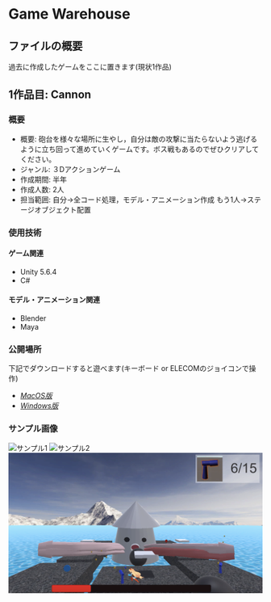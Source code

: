 # Game Warehouse
## ファイルの概要
過去に作成したゲームをここに置きます(現状1作品)

## 1作品目: Cannon
### 概要
* 概要: 砲台を様々な場所に生やし，自分は敵の攻撃に当たらないよう逃げるように立ち回って進めていくゲームです。ボス戦もあるのでぜひクリアしてください。
* ジャンル: ３Dアクションゲーム
* 作成期間: 半年
* 作成人数: 2人
* 担当範囲: 自分→全コード処理，モデル・アニメーション作成
           もう1人→ステージオブジェクト配置

### 使用技術
#### ゲーム関連
* Unity 5.6.4
* C#

#### モデル・アニメーション関連
* Blender
* Maya

### 公開場所
下記でダウンロードすると遊べます(キーボード or ELECOMのジョイコンで操作)

* [*MacOS版*](https://drive.google.com/open?id=1DUQVdnhTHa7neT7xBbExi40uEGe_NLE3)
* [*Windows版*](https://drive.google.com/open?id=1_76dCtj9TfSU7hp5Kz--iNswPFsNEfV3)

### サンプル画像
![サンプル1](https://github.com/Miyasaka-Kazuki/Game_Warehouse/Cannon/images/sample1.png)
![サンプル2](Cannon/images/sample2.png)
![サンプル3](Cannon/images/sample3.png)
